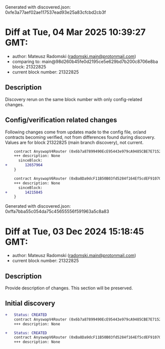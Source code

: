 Generated with discovered.json: 0xfe3a77aef02ae117537ead93e25a83cfcbd2cb3f

# Diff at Tue, 04 Mar 2025 10:39:27 GMT:

- author: Mateusz Radomski (<radomski.main@protonmail.com>)
- comparing to: main@98d260b45fe0d2195ce5e629bd7b200c8706e8ba block: 21322825
- current block number: 21322825

## Description

Discovery rerun on the same block number with only config-related changes.

## Config/verification related changes

Following changes come from updates made to the config file,
or/and contracts becoming verified, not from differences found during
discovery. Values are for block 21322825 (main branch discovery), not current.

```diff
    contract AnyswapV4Router (0x6b7a87899490EcE95443e979cA9485CBE7E71522) {
    +++ description: None
      sinceBlock:
+        12657964
    }
```

```diff
    contract AnyswapV6Router (0xBa8Da9dcF11B50B03fd5284f164Ef5cdEF910705) {
    +++ description: None
      sinceBlock:
+        14215845
    }
```

Generated with discovered.json: 0xffa7bba55c054da75c45655556f591963a5c8a83

# Diff at Tue, 03 Dec 2024 15:18:45 GMT:

- author: Mateusz Radomski (<radomski.main@protonmail.com>)
- current block number: 21322825

## Description

Provide description of changes. This section will be preserved.

## Initial discovery

```diff
+   Status: CREATED
    contract AnyswapV4Router (0x6b7a87899490EcE95443e979cA9485CBE7E71522)
    +++ description: None
```

```diff
+   Status: CREATED
    contract AnyswapV6Router (0xBa8Da9dcF11B50B03fd5284f164Ef5cdEF910705)
    +++ description: None
```
